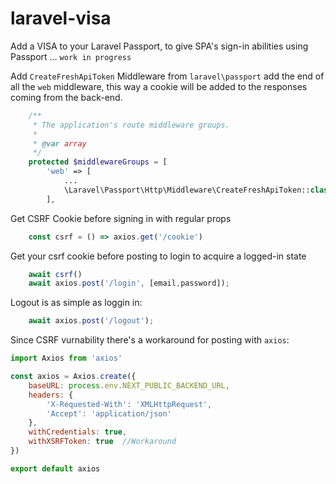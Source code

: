 # laravel-visa
Add a VISA to your Laravel Passport, to give SPA's sign-in abilities using Passport ... `work in progress`

Add `CreateFreshApiToken` Middleware from `laravel\passport` add the end of all the `web` middleware, this way a cookie will be added to the responses coming from the back-end.
```php
    /**
     * The application's route middleware groups.
     *
     * @var array
     */
    protected $middlewareGroups = [
        'web' => [
            ...
            \Laravel\Passport\Http\Middleware\CreateFreshApiToken::class,
        ],
```

Get CSRF Cookie before signing in with regular props
```js
    const csrf = () => axios.get('/cookie')
```

Get your csrf cookie before posting to login to acquire a logged-in state
```js
    await csrf()
    await axios.post('/login', [email,password]);
```

Logout is as simple as loggin in:
```js
    await axios.post('/logout');
```

Since CSRF vurnability there's a workaround for posting with `axios`:
```js
import Axios from 'axios'

const axios = Axios.create({
    baseURL: process.env.NEXT_PUBLIC_BACKEND_URL,
    headers: {
        'X-Requested-With': 'XMLHttpRequest',
        'Accept': 'application/json'
    },
    withCredentials: true,
    withXSRFToken: true  //Workaround
})

export default axios
```
